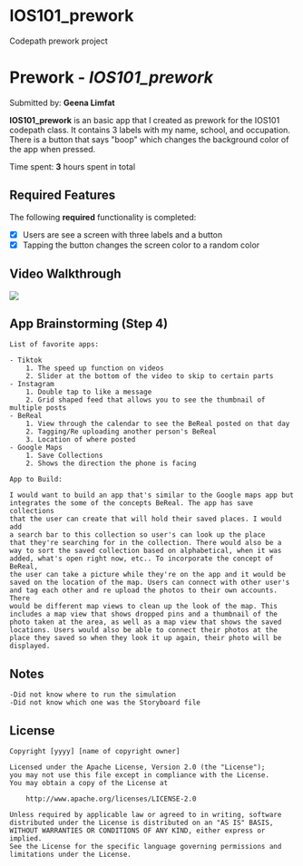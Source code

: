 # IOS101_prework
Codepath prework project

# Prework - *IOS101_prework*

Submitted by: **Geena Limfat**

**IOS101_prework** is an basic app that I created as prework for the IOS101 codepath class. It contains 3 labels with my name, school, and occupation. There is a button that says "boop" which changes the background color of the app when pressed. 

Time spent: **3** hours spent in total

## Required Features

The following **required** functionality is completed:

- [x] Users are see a screen with three labels and a button
- [x] Tapping the button changes the screen color to a random color
 
## Video Walkthrough

<div>
    <a href="https://www.loom.com/share/035bb2a182a14c1ab721820da6982e29">
    </a>
    <a href="https://www.loom.com/share/035bb2a182a14c1ab721820da6982e29">
      <img style="max-width:300px;" src="https://cdn.loom.com/sessions/thumbnails/035bb2a182a14c1ab721820da6982e29-with-play.gif">
    </a>
  </div>

## App Brainstorming (Step 4)
    List of favorite apps:

    - Tiktok
        1. The speed up function on videos
        2. Slider at the bottom of the video to skip to certain parts
    - Instagram
        1. Double tap to like a message
        2. Grid shaped feed that allows you to see the thumbnail of multiple posts
    - BeReal
        1. View through the calendar to see the BeReal posted on that day
        2. Tagging/Re uploading another person's BeReal
        3. Location of where posted
    - Google Maps
        1. Save Collections
        2. Shows the direction the phone is facing
        
    App to Build:
    
    I would want to build an app that's similar to the Google maps app but 
    integrates the some of the concepts BeReal. The app has save collections 
    that the user can create that will hold their saved places. I would add
    a search bar to this collection so user's can look up the place
    that they're searching for in the collection. There would also be a 
    way to sort the saved collection based on alphabetical, when it was 
    added, what's open right now, etc.. To incorporate the concept of BeReal,
    the user can take a picture while they're on the app and it would be 
    saved on the location of the map. Users can connect with other user's 
    and tag each other and re upload the photos to their own accounts. There 
    would be different map views to clean up the look of the map. This 
    includes a map view that shows dropped pins and a thumbnail of the 
    photo taken at the area, as well as a map view that shows the saved 
    locations. Users would also be able to connect their photos at the 
    place they saved so when they look it up again, their photo will be displayed. 
    

## Notes

    -Did not know where to run the simulation
    -Did not know which one was the Storyboard file
    

## License

    Copyright [yyyy] [name of copyright owner]

    Licensed under the Apache License, Version 2.0 (the "License");
    you may not use this file except in compliance with the License.
    You may obtain a copy of the License at

        http://www.apache.org/licenses/LICENSE-2.0

    Unless required by applicable law or agreed to in writing, software
    distributed under the License is distributed on an "AS IS" BASIS,
    WITHOUT WARRANTIES OR CONDITIONS OF ANY KIND, either express or implied.
    See the License for the specific language governing permissions and
    limitations under the License.
